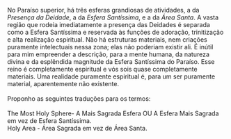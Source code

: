 ﻿No Paraíso superior, há três esferas grandiosas de atividades, a da <I>Presença da Deidade</I>, a da <I>Esfera Santíssima</I>, e a da <I>Área Santa</I>. A vasta região que rodeia imediatamente a presença das Deidades é separada como a Esfera Santíssima e reservada às funções de adoração, trinitização e alta realização espiritual. Não há estruturas materiais, nem criações puramente intelectuais nessa zona; elas não poderiam existir ali. É inútil para mim empreender a descrição, para a mente humana, da natureza divina e da esplêndida magnitude da Esfera Santíssima do Paraíso. Esse reino é completamente espiritual e vós sois quase completamente materiais. Uma realidade puramente espiritual é, para um ser puramente material, aparentemente não existente.<BR><BR>Proponho as seguintes traduções para os termos:<BR><BR>The Most Holy Sphere- A Mais Sagrada Esfera OU A Esfera Mais Sagrada em vez de Esfera Santíssima.<BR>Holy Area - Área Sagrada em vez de Área Santa.